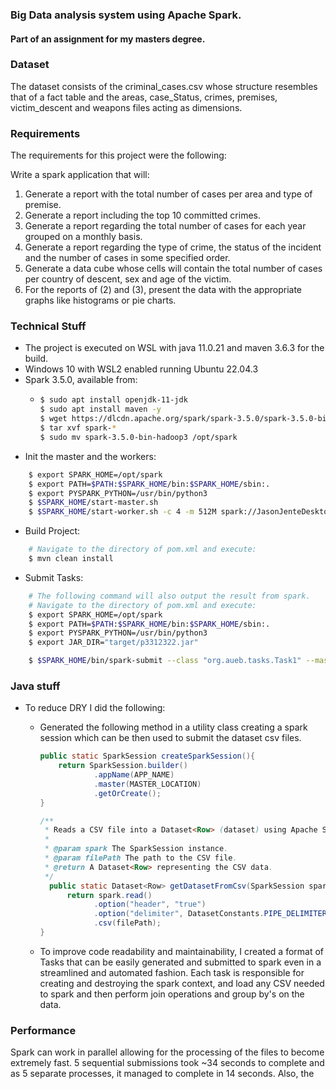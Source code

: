 ### Big Data analysis system using Apache Spark.
#### Part of an assignment for my masters degree.

### Dataset
The dataset consists of the criminal_cases.csv whose structure resembles that of a fact table and  the areas, 
case_Status, crimes, premises, victim_descent and weapons files acting as dimensions.

### Requirements
The requirements for this project were the following:

Write a spark application that will:
1. Generate a report with the total number of cases per area and type of premise.
2. Generate a report including the top 10 committed crimes.
3. Generate a report regarding the total number of cases for each year grouped on a monthly basis.
4. Generate a report regarding the type of crime, the status of the incident and the number of cases in some specified order.
5. Generate a data cube whose cells will contain the total number of cases per country of descent, sex and age of the victim.
6. For the reports of (2) and (3), present the data with the appropriate graphs like histograms or pie charts.

### Technical Stuff
- The project is executed on WSL with java 11.0.21 and maven 3.6.3 for the build.
- Windows 10 with WSL2 enabled running Ubuntu 22.04.3
- Spark 3.5.0, available from:
  - ```bash
    $ sudo apt install openjdk-11-jdk
    $ sudo apt install maven -y
    $ wget https://dlcdn.apache.org/spark/spark-3.5.0/spark-3.5.0-bin-hadoop3.tgz
    $ tar xvf spark-*
    $ sudo mv spark-3.5.0-bin-hadoop3 /opt/spark
    ```
- Init the master and the workers:

```bash
    $ export SPARK_HOME=/opt/spark
    $ export PATH=$PATH:$SPARK_HOME/bin:$SPARK_HOME/sbin:.
    $ export PYSPARK_PYTHON=/usr/bin/python3
    $ $SPARK_HOME/start-master.sh
    $ $SPARK_HOME/start-worker.sh -c 4 -m 512M spark://JasonJenteDesktop:7077
```
- Build Project:

```bash
    # Navigate to the directory of pom.xml and execute:
    $ mvn clean install
```

- Submit Tasks:
```bash
    # The following command will also output the result from spark.
    # Navigate to the directory of pom.xml and execute:
    $ export SPARK_HOME=/opt/spark
    $ export PATH=$PATH:$SPARK_HOME/bin:$SPARK_HOME/sbin:.
    $ export PYSPARK_PYTHON=/usr/bin/python3
    $ export JAR_DIR="target/p3312322.jar"

    $ $SPARK_HOME/bin/spark-submit --class "org.aueb.tasks.Task1" --master local[1] $JAR_DIR >> task_1.log
```

### Java stuff
- To reduce DRY I did the following:
  - Generated the following method in a utility class creating a spark session which can be then used to submit the dataset csv files.
    ```java
    public static SparkSession createSparkSession(){
        return SparkSession.builder()
                .appName(APP_NAME)
                .master(MASTER_LOCATION)
                .getOrCreate();
    }
    ```
    
    ```java
    /**
     * Reads a CSV file into a Dataset<Row> (dataset) using Apache Spark.
     *
     * @param spark The SparkSession instance.
     * @param filePath The path to the CSV file.
     * @return A Dataset<Row> representing the CSV data.
     */
      public static Dataset<Row> getDatasetFromCsv(SparkSession spark, String filePath) {
          return spark.read()
                .option("header", "true")
                .option("delimiter", DatasetConstants.PIPE_DELIMITER)
                .csv(filePath);
    }
    
    ```
  - To improve code readability and maintainability, I created a format of Tasks that can be easily generated and submitted 
   to spark even in a streamlined and automated fashion. Each task is responsible for creating and destroying the spark context,
  and load any CSV needed to spark and then perform join operations and group by's on the data.
  
### Performance

Spark can work in parallel allowing for the processing of the files to become extremely fast. 5 sequential submissions 
took ~34 seconds to  complete and as 5 separate processes, it managed to complete in 14 seconds. Also, the 